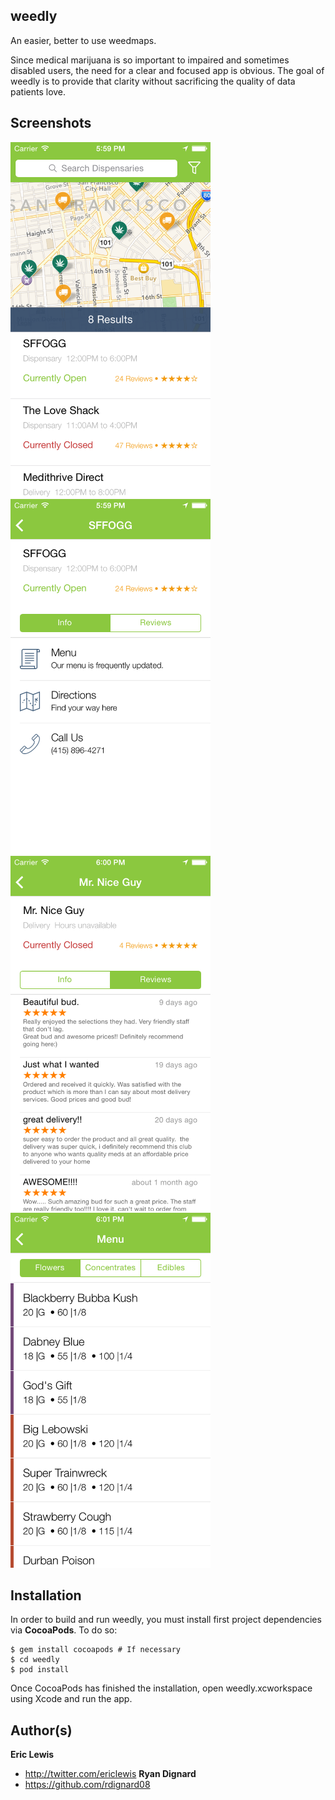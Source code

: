 ## weedly
An easier, better to use weedmaps.

Since medical marijuana is so important to impaired and sometimes disabled users, the need for a clear and focused app is obvious. The goal of weedly is to provide that clarity without sacrificing the quality of data patients love.

## Screenshots
<img src="https://raw.githubusercontent.com/ericlewis/weedly/master/Screenshots/ss1.png" alt="weedly" width="320" height="568" />
&nbsp;
<img src="https://raw.githubusercontent.com/ericlewis/weedly/master/Screenshots/ss2.png" alt="weedly" width="320" height="568" />
&nbsp;
<img src="https://raw.githubusercontent.com/ericlewis/weedly/master/Screenshots/ss3.png" alt="weedly" width="320" height="568" />
&nbsp;
<img src="https://raw.githubusercontent.com/ericlewis/weedly/master/Screenshots/ss4.png" alt="weedly" width="320" height="568" />

## Installation
In order to build and run weedly, you must install first project dependencies via **CocoaPods**. To do so:
```
$ gem install cocoapods # If necessary
$ cd weedly
$ pod install
```
Once CocoaPods has finished the installation, open weedly.xcworkspace using Xcode and run the app.

## Author(s)
**Eric Lewis**
+ http://twitter.com/ericlewis
**Ryan Dignard**
+ https://github.com/rdignard08
